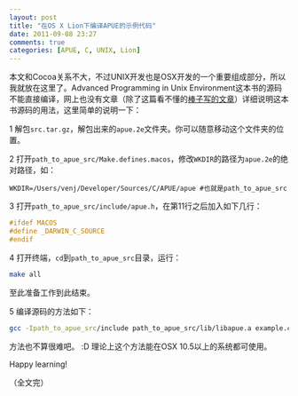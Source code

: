 ```yaml
---
layout: post
title: "在OS X Lion下编译APUE的示例代码"
date: 2011-09-08 23:27
comments: true
categories: [APUE, C, UNIX, Lion]
---
```


本文和Cocoa关系不大，不过UNIX开发也是OSX开发的一个重要组成部分，所以我就放在这里了。Advanced Programming in Unix Environment这本书的源码不能直接编译，网上也没有文章（除了这篇看不懂的[棒子写的文章](http://opticaller.tistory.com/78)）详细说明这本书源码的用法，这里简单的说明一下：
<!-- more --> 
1 解包`src.tar.gz`，解包出来的`apue.2e`文件夹。你可以随意移动这个文件夹的位置。

2 打开`path_to_apue_src/Make.defines.macos`，修改`WKDIR`的路径为`apue.2e`的绝对路径，如：

```
WKDIR=/Users/venj/Developer/Sources/C/APUE/apue #也就是path_to_apue_src
```

3 打开`path_to_apue_src/include/apue.h`，在第11行之后加入如下几行：

``` c
#ifdef MACOS
#define _DARWIN_C_SOURCE
#endif
```

4 打开终端，`cd`到`path_to_apue_src`目录，运行：

``` bash
make all
```

至此准备工作到此结束。

5 编译源码的方法如下：

``` bash
gcc -Ipath_to_apue_src/include path_to_apue_src/lib/libapue.a example.c -o exec_file 
```

方法也不算很难吧。 :D 理论上这个方法能在OSX 10.5以上的系统都可使用。

Happy learning!

（全文完）
